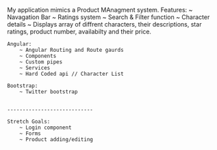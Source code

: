 My application mimics a Product MAnagment system. 
    Features:
        ~ Navagation Bar
        ~ Ratings system
        ~ Search & Filter function
        ~ Character details 
        ~ Displays array of diffrent characters, their descriptions, star ratings, product number, availabilty and their price.

    Angular: 
        ~ Angular Routing and Route gaurds
        ~ Components
        ~ Custom pipes
        ~ Services 
        ~ Hard Coded api // Character List

    Bootstrap: 
        ~ Twitter bootstrap


    ----------------------------

    Stretch Goals:
        ~ Login component
        ~ Forms
        ~ Product adding/editing
    

